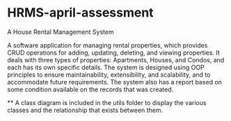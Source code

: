 # HRMS-april-assessment
A House Rental Management System

A software application for managing rental properties, which provides CRUD operations for adding, updating, deleting, and viewing properties. 
It deals with three types of properties: Apartments, Houses, and Condos, and each has its own specific details. The system is designed using OOP principles to ensure maintainability, extensibility, and scalability, and to accommodate future requirements.
The system also has a report based on some condition available on the records that was created.

** A class diagram is included in the utils folder to display the various classes and the relationship that exists between them.
